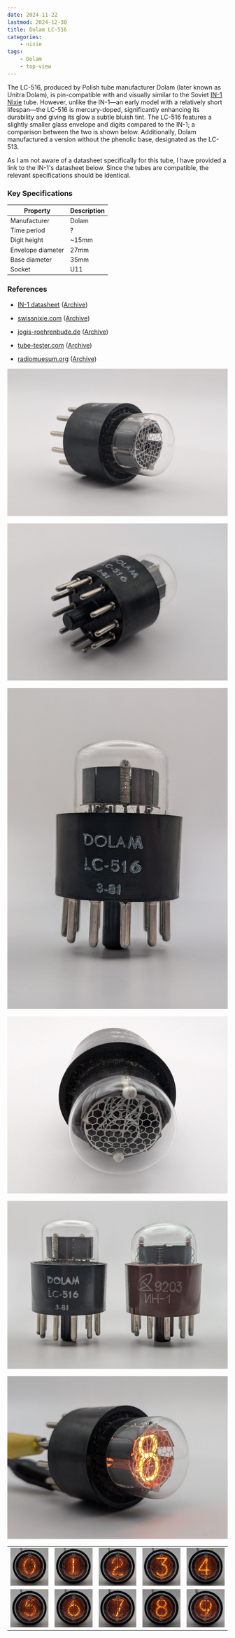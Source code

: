 ```yaml
---
date: 2024-11-22
lastmod: 2024-12-30
title: Dolam LC-516
categories:
    - nixie
tags:
    - Dolam
    - top-view
---
```


The LC-516, produced by Polish tube manufacturer Dolam (later known as Unitra Dolam), is pin-compatible with and visually similar to the Soviet [IN-1 Nixie](/nixie/anod-in-1/) tube. However, unlike the IN-1—an early model with a relatively short lifespan—the LC-516 is mercury-doped, significantly enhancing its durability and giving its glow a subtle bluish tint. The LC-516 features a slightly smaller glass envelope and digits compared to the IN-1; a comparison between the two is shown below. Additionally, Dolam manufactured a version without the phenolic base, designated as the LC-513.

As I am not aware of a datasheet specifically for this tube, I have provided a link to the IN-1's datasheet below. Since the tubes are compatible, the relevant specifications should be identical.

### Key Specifications

| Property          | Description |
|-------------------|-------------|
| Manufacturer      | Dolam       |
| Time period       | ?           |
| Digit height      | ~15mm       |
| Envelope diameter | 27mm        |
| Base diameter     | 35mm        |
| Socket            | U11         |

### References

- [IN-1 datasheet](https://www.tube-tester.com/sites/nixie/dat_arch/IN-1.pdf) ([Archive](https://web.archive.org/web/20240424052339/https://www.tube-tester.com/sites/nixie/dat_arch/IN-1.pdf))

- [swissnixie.com](https://www.swissnixie.com/tubes/LC516/) ([Archive](https://web.archive.org/web/20240424051904/https://www.swissnixie.com/tubes/LC516/))

- [jogis-roehrenbude.de](https://www.jogis-roehrenbude.de/Roehren-Geschichtliches/Nixie/LC-516.htm) ([Archive](https://web.archive.org/web/20240421201524/https://www.jogis-roehrenbude.de/Roehren-Geschichtliches/Nixie/LC-516.htm))

- [tube-tester.com](https://www.tube-tester.com/sites/nixie/data/lc-516.htm) ([Archive](https://web.archive.org/web/20240620130847/https://www.tube-tester.com/sites/nixie/data/lc-516.htm))

- [radiomuesum.org](https://www.radiomuseum.org/tubes/tube_lc516.html) ([Archive](https://web.archive.org/web/20240417001750/https://www.radiomuseum.org/tubes/tube_lc516.html))

[![Dolam LC-516](assets/1.jpg)](assets/1.jpg)

[![Dolam LC-516](assets/2.jpg)](assets/2.jpg)

[![Dolam LC-516](assets/3.jpg)](assets/3.jpg)

[![Dolam LC-516](assets/4.jpg)](assets/4.jpg)

[![Dolam LC-516](assets/17.jpg)](assets/17.jpg)

[![Dolam LC-516](assets/5.jpg)](assets/5.jpg)

<table>
    <tr>
        <td>
            <a href="assets/6.jpg">
                <img src="assets/6.jpg">
            </a>
        </td>
        <td>
            <a href="assets/7.jpg">
                <img src="assets/7.jpg">
            </a>
        </td>
        <td>
            <a href="assets/8.jpg">
                <img src="assets/8.jpg">
            </a>
        </td>
         <td>
            <a href="assets/9.jpg">
                <img src="assets/9.jpg">
            </a>
        </td>
        <td>
            <a href="assets/10.jpg">
                <img src="assets/10.jpg">
            </a>
        </td>
    </tr>
    <tr>
        <td>
            <a href="assets/11.jpg">
                <img src="assets/11.jpg">
            </a>
        </td>
        <td>
            <a href="assets/12.jpg">
                <img src="assets/12.jpg">
            </a>
        </td>
        <td>
            <a href="assets/13.jpg">
                <img src="assets/13.jpg">
            </a>
        </td>
         <td>
            <a href="assets/14.jpg">
                <img src="assets/14.jpg">
            </a>
        </td>
        <td>
            <a href="assets/15.jpg">
                <img src="assets/15.jpg">
            </a>
        </td>
    </tr>
</table>